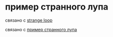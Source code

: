# пример странного лупа
связано с [strange loop](strange%20loop)

связано с [пример странного лупа](%D0%BF%D1%80%D0%B8%D0%BC%D0%B5%D1%80%20%D1%81%D1%82%D1%80%D0%B0%D0%BD%D0%BD%D0%BE%D0%B3%D0%BE%20%D0%BB%D1%83%D0%BF%D0%B0)